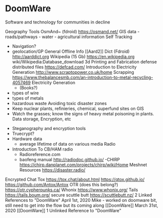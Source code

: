 # DoomWare
Software and technology for communities in decline


Geography Tools
 OsmAnd~ (fdroid)
https://osmand.net/
GIS data
    - roads/pathways
    - water
    - agricultural information
Self Tracking
  - Navigation?
  - geolocation/GP
General Offline Info
  [[Aard2]] Dict (Fdroid) http://aarddict.org
Wikipedia (15 Gb) 
https://en.wikipedia.org wiki/Wikipedia:Database_download
 3d Printing and Fabrication
defense distributed files https://defcad.com/
Introduction to Electricity Generation
http://www.scraptopower.co.uk/home
 Scrapping
https://www.thebalancesmb.com/an-introduction-to-metal-recycling-4057469
Electricity Generation
    + (Books?)
  - types of wire
  - types of metals
  - hazardous waste
Avoiding toxic disaster zones
  - Keep nuclear plants, refinieries, chemical, superfund sites on GIS
  - Watch the grasses; know the signs of heavy metal poisoning in plants.
Data storage, Encryption, etc
+ Steganography and encryption tools
+ Truecrypt?
+ Hardware data
  - average lifetime of data on various media
Radio
+ Introduction To CB/HAM radio
  - Radioreference.com
  - baofeng manual http://radiodoc.github.io/
  -CHIRP https://chirp.danplanet.com/projects/chirp/wiki/Home
Meshnet Resources
https://disaster.radio/

 Encrypted Chat
Tox
https://tox.chat/about.html
https://qtox.github.io/
https://github.com/Antox/Antox 
 OTR  (does this belong?) https://otr.cypherpunks.ca/ 
 Whonix https://www.whonix.org/ 
 Tails https://tails.boum.org/
secure scuttle butt https://scuttlebutt.nz/
2 Linked References to "DoomWare"
April 1st, 2020
Mike - worked on doomware bit, still need to get into the flow but its coming along [[DoomWare]]
March 31st, 2020
[[DoomWare]]
1 Unlinked Reference to "DoomWare"
